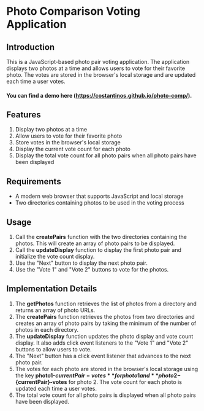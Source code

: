 # Photo Comparison Voting Application

## Introduction

This is a JavaScript-based photo pair voting application. The application displays two photos at a time and allows users to vote for their favorite photo. The votes are stored in the browser's local storage and are updated each time a user votes.
#### You can find a demo here (https://costantinos.github.io/photo-comp/). 

## Features

1. Display two photos at a time
2. Allow users to vote for their favorite photo
3. Store votes in the browser's local storage
4. Display the current vote count for each photo
5. Display the total vote count for all photo pairs when all photo pairs have been displayed

## Requirements

- A modern web browser that supports JavaScript and local storage
- Two directories containing photos to be used in the voting process

## Usage

1. Call the **createPairs** function with the two directories containing the photos. This will create an array of photo pairs to be displayed.
2. Call the **updateDisplay** function to display the first photo pair and initialize the vote count display.
3. Use the "Next" button to display the next photo pair.
4. Use the "Vote 1" and "Vote 2" buttons to vote for the photos.

## Implementation Details

1. The **getPhotos** function retrieves the list of photos from a directory and returns an array of photo URLs.
2. The **createPairs** function retrieves the photos from two directories and creates an array of photo pairs by taking the minimum of the number of photos in each directory.
3. The **updateDisplay** function updates the photo display and vote count display. It also adds click event listeners to the "Vote 1" and "Vote 2" buttons to allow users to vote.
4. The "Next" button has a click event listener that advances to the next photo pair.
5. The votes for each photo are stored in the browser's local storage using the key **photo1-${currentPair}-votes** for photo 1 and **photo2-${currentPair}-votes** for photo 2. The vote count for each photo is updated each time a user votes.
6. The total vote count for all photo pairs is displayed when all photo pairs have been displayed.